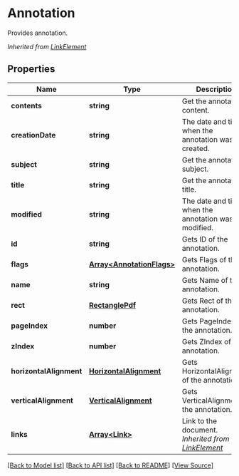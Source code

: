 # Annotation
Provides annotation.

*Inherited from [LinkElement](LinkElement.md)*
## Properties
Name | Type | Description | Notes
------------ | ------------- | ------------- | -------------
**contents** | **string** | Get the annotation content. | [optional]
**creationDate** | **string** | The date and time when the annotation was created. | [optional]
**subject** | **string** | Get the annotation subject. | [optional]
**title** | **string** | Get the annotation title. | [optional]
**modified** | **string** | The date and time when the annotation was last modified. | [optional]
**id** | **string** | Gets ID of the annotation. | [optional]
**flags** | [**Array&lt;AnnotationFlags&gt;**](AnnotationFlags.md) | Gets Flags of the annotation. | [optional]
**name** | **string** | Gets Name of the annotation. | [optional]
**rect** | [**RectanglePdf**](RectanglePdf.md) | Gets Rect of the annotation. | 
**pageIndex** | **number** | Gets PageIndex of the annotation. | [optional]
**zIndex** | **number** | Gets ZIndex of the annotation. | [optional]
**horizontalAlignment** | [**HorizontalAlignment**](HorizontalAlignment.md) | Gets HorizontalAlignment of the annotation. | [optional]
**verticalAlignment** | [**VerticalAlignment**](VerticalAlignment.md) | Gets VerticalAlignment of the annotation. | [optional]
**links** | [**Array&lt;Link&gt;**](Link.md) | Link to the document.<br />*Inherited from [LinkElement](LinkElement.md)* | [optional]

[[Back to Model list]](../README.md#documentation-for-models) [[Back to API list]](../README.md#documentation-for-api-endpoints) [[Back to README]](../README.md) [[View Source]](../src/models/annotation.ts)

